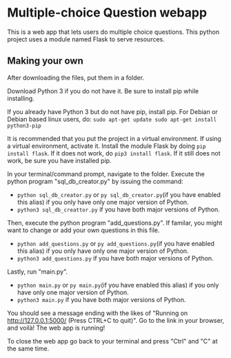 # Multiple-choice Question webapp
This is a web app that lets users do multiple choice questions.
This python project uses a module named Flask to serve resources.

## Making your own
After downloading the files, put them in a folder.

Download Python 3 if you do not have it. Be sure to install pip while installing.

If you already have Python 3 but do not have pip, install pip.
For Debian or Debian based linux users, do: 
`sudo apt-get update
sudo apt-get install python3-pip`

It is recommended that you put the project in a virtual environment.
If using a virtual environment, activate it.
Install the module Flask by doing `pip install flask`. If it does not work, do `pip3 install flask`. If it still does not work, be sure you have installed pip.

In your terminal/command prompt, navigate to the folder.
Execute the python program "sql_db_creator.py" by issuing the command:
- `python sql_db_creator.py` or `py sql_db_creator.py`(if you have enabled this alias) if you only have only one major version of Python.
- `python3 sql_db_creattor.py` if you have both major versions of Python.

Then, execute the python program "add_questions.py". If familar, you might want to change or add your own questions in this file.
- `python add_questions.py` or `py add_questions.py`(if you have enabled this alias) if you only have only one major version of Python.
- `python3 add_questions.py` if you have both major versions of Python.

Lastly, run "main.py".
- `python main.py` or `py main.py`(if you have enabled this alias) if you only have only one major version of Python.
- `python3 main.py` if you have both major versions of Python.

You should see a message ending with the likes of "Running on http://127.0.0.1:5000/ (Press CTRL+C to quit)".
Go to the link in your browser, and voilà! The web app is running!

To close the web app go back to your terminal and press "Ctrl" and "C" at the same time.
